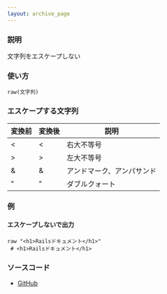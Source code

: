 ```yaml
---
layout: archive_page
---
```

### 説明
文字列をエスケープしない

### 使い方
    raw(文字列)

### エスケープする文字列

変換前 | 変換後    | 説明
--- | ------ | -------------
<   | &lt;   | 右大不等号
>   | &gt;   | 左大不等号
&   | &amp;  | アンドマーク、アンパサンド
"   | &quot; | ダブルクォート

### 例
#### エスケープしないで出力
    raw "<h1>Railsドキュメント</h1>"
     # <h1>Railsドキュメント</h1>

### ソースコード
* [GitHub](https://github.com/rails/rails/blob/f33d52c95217212cbacc8d5e44b5a8e3cdc6f5b3/actionview/lib/action_view/helpers/output_safety_helper.rb#L18)